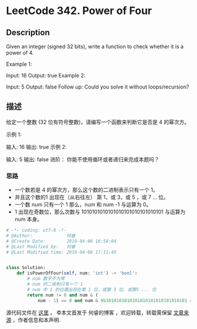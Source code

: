 # LeetCode 342. Power of Four

## Description

Given an integer (signed 32 bits), write a function to check whether it is a power of 4.

Example 1:

Input: 16
Output: true
Example 2:

Input: 5
Output: false
Follow up: Could you solve it without loops/recursion?

## 描述

给定一个整数 (32 位有符号整数)，请编写一个函数来判断它是否是 4 的幂次方。

示例 1:

输入: 16
输出: true
示例 2:

输入: 5
输出: false
进阶：
你能不使用循环或者递归来完成本题吗？

### 思路

* 一个数若是 4 的幂次方，那么这个数的二进制表示只有一个 1。
* 并且这个数的1 出现在（从右往左） 第 1，或 3，或 5 ，或 7 ... 位。
* 一个数 num 只有一个 1 那么，num 和 num -1 与运算为 0。
* 1 出现在奇数位，那么次数与 1010101010101010101010101010101 与运算为 num 本身。

```py
# -*- coding: utf-8 -*-
# @Author:             何睿
# @Create Date:        2019-04-08 16:58:04
# @Last Modified by:   何睿
# @Last Modified time: 2019-04-08 17:11:49


class Solution:
    def isPowerOfFour(self, num: 'int') -> 'bool':
        # num 数字不为零
        # num 的二级制只有一个 1
        # num 中 1 的位置出现在第 1 位，或第 3 位，或第5 ... 位
        return num != 0 and num & (
            num - 1) == 0 and num & 0b1010101010101010101010101010101 == num
```

源代码文件在 [这里](https://github.com/ruicore/Algorithm/blob/master/Leetcode/2019-04-08-342-Power-of-Four.py) 。
©本文首发于 何睿的博客 ，欢迎转载，转载需保留 [文章来源](https://www.ruicore.cn/leetcode-342-power-of-four/) ，作者信息和本声明.
